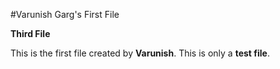 #Varunish Garg's First File

**Third File**

This is the first file created by **Varunish**.
This is only a **test file**.